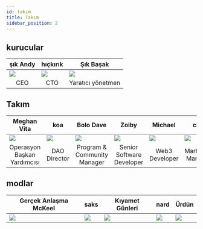 ```yaml
---
id: takım
title: Takım
sidebar_position: 2
---
```


## kurucular

| şık Andy                  | hıçkırık                  | Şık Başak                 |
| ------------------------- | ------------------------- | ------------------------- |
| ![](/img/NiftyAndy.png)   | ![](/img/snarfy.png)      | ![](/img/NiftySpike.png)  |
| <div align="center"> CEO </div> | <div align="center"> CTO </div> | <div align="center"> Yaratıcı yönetmen </div> |

## Takım

| Meghan Vita               | koa                       | Bolo Dave                 | Zoiby                     | Michael                    | cips                      |
| ------------------------- | ------------------------- | ------------------------- | ------------------------- | -------------------------- | ------------------------- |
| ![](/img/NiftyMorgan.png) | ![](/img/koa.png)         | ![](/img/bolo.png)        | ![](/img/zoiby.png)       | ![](/img/NiftyMichael.png) | ![](/img/jeppe.png)       |
| <div align="center"> Operasyon Başkan Yardımcısı </div> | <div align="center"> DAO Director </div> | <div align="center"> Program & Community Manager </div> | <div align="center"> Senior Software Developer </div> | <div align="center"> Web3 Developer </div>  | <div align="center"> Marketing Manager </div> |

## modlar

| <div align="center"> Gerçek Anlaşma McKeel </div> | <div align="center"> saks </div> | <div align="center"> Kıyamet Günleri </div> | <div align="center"> nard </div> | <div align="center"> Ürdün </div> |
| ------------------------- | -------------------------- | -------------------------- | -------------------------- | -------------------------- |
| ![](/img/realdeal.png)    | ![](/img/sacx.png)         | ![](/img/doomy.png)        | ![](/img/nard.png)         | ![](/img/jordan.png)       |

